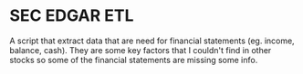 # SEC EDGAR ETL

A script that extract data that are need for financial statements (eg. income, balance, cash). They are some key factors that I couldn't find in other stocks so some of the financial statements are missing some info. 

